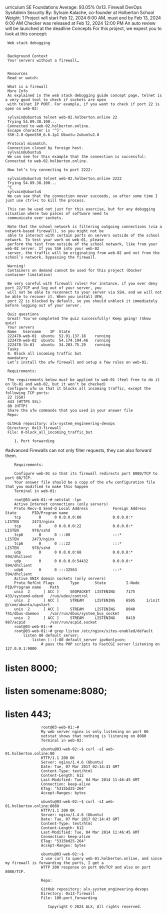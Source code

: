 urriculum
SE Foundations
Average: 93.05%
0x13. Firewall
DevOps
SysAdmin
Security
 By: Sylvain Kalache, co-founder at Holberton School
  Weight: 1
   Project will start Feb 12, 2024 6:00 AM, must end by Feb 13, 2024 6:00 AM
    Checker was released at Feb 12, 2024 12:00 PM
     An auto review will be launched at the deadline
     Concepts
     For this project, we expect you to look at this concept:

     Web stack debugging


     Background Context
     Your servers without a firewall…


     Resources
     Read or watch:

     What is a firewall
     More Info
     As explained in the web stack debugging guide concept page, telnet is a very good tool to check if sockets are open
     with telnet IP PORT. For example, if you want to check if port 22 is open on web-02:

     sylvain@ubuntu$ telnet web-02.holberton.online 22
     Trying 54.89.38.100...
     Connected to web-02.holberton.online.
     Escape character is '^]'.
     SSH-2.0-OpenSSH_6.6.1p1 Ubuntu-2ubuntu2.8

     Protocol mismatch.
     Connection closed by foreign host.
     sylvain@ubuntu$
     We can see for this example that the connection is successful: Connected to web-02.holberton.online.

     Now let’s try connecting to port 2222:

     sylvain@ubuntu$ telnet web-02.holberton.online 2222
     Trying 54.89.38.100...
     ^C
     sylvain@ubuntu$
     We can see that the connection never succeeds, so after some time I just use ctrl+c to kill the process.

     This can be used not just for this exercise, but for any debugging situation where two pieces of software need to
     communicate over sockets.

     Note that the school network is filtering outgoing connections (via a network-based firewall), so you might not be
     able to interact with certain ports on servers outside of the school network. To test your work on web-01, please
     perform the test from outside of the school network, like from your web-02 server. If you SSH into your web-02
     server, the traffic will be originating from web-02 and not from the school’s network, bypassing the firewall.

     Warning!
     Containers on demand cannot be used for this project (Docker container limitation)

     Be very careful with firewall rules! For instance, if you ever deny port 22/TCP and log out of your server, you
     will not be able to reconnect to your server via SSH, and we will not be able to recover it. When you install UFW,
     port 22 is blocked by default, so you should unblock it immediately before logging out of your server.

     Quiz questions
     Great! You've completed the quiz successfully! Keep going! (Show quiz)
     Your servers
     Name   Username    IP  State   
     222478-web-01  ubuntu  52.91.137.18    running 
     222478-web-02  ubuntu  54.174.194.46   running 
     222478-lb-01   ubuntu  34.203.75.29    running 
     Tasks
     0. Block all incoming traffic but
     mandatory
     Let’s install the ufw firewall and setup a few rules on web-01.

     Requirements:

     The requirements below must be applied to web-01 (feel free to do it on lb-01 and web-02, but it won’t be checked)
     Configure ufw so that it blocks all incoming traffic, except the following TCP ports:
     22 (SSH)
     443 (HTTPS SSL)
     80 (HTTP)
     Share the ufw commands that you used in your answer file
     Repo:

     GitHub repository: alx-system_engineering-devops
     Directory: 0x13-firewall
     File: 0-block_all_incoming_traffic_but
        
        1. Port forwarding
#advanced
        Firewalls can not only filter requests, they can also forward them.

        Requirements:

        Configure web-01 so that its firewall redirects port 8080/TCP to port 80/TCP.
        Your answer file should be a copy of the ufw configuration file that you modified to make this happen
        Terminal in web-01:

        root@03-web-01:~# netstat -lpn
        Active Internet connections (only servers)
        Proto Recv-Q Send-Q Local Address           Foreign Address         State       PID/Program name
        tcp        0      0 0.0.0.0:80              0.0.0.0:*               LISTEN      2473/nginx
        tcp        0      0 0.0.0.0:22              0.0.0.0:*               LISTEN      978/sshd
        tcp6       0      0 :::80                   :::*                    LISTEN      2473/nginx
        tcp6       0      0 :::22                   :::*                    LISTEN      978/sshd
        udp        0      0 0.0.0.0:68              0.0.0.0:*                           594/dhclient
        udp        0      0 0.0.0.0:54432           0.0.0.0:*                           594/dhclient
        udp6       0      0 :::32563                :::*                                594/dhclient
        Active UNIX domain sockets (only servers)
        Proto RefCnt Flags       Type       State         I-Node   PID/Program name    Path
        unix  2      [ ACC ]     SEQPACKET  LISTENING     7175     433/systemd-udevd   /run/udev/control
        unix  2      [ ACC ]     STREAM     LISTENING     6505     1/init              @/com/ubuntu/upstart
        unix  2      [ ACC ]     STREAM     LISTENING     8048     741/dbus-daemon     /var/run/dbus/system_bus_socket
        unix  2      [ ACC ]     STREAM     LISTENING     8419     987/acpid           /var/run/acpid.socket
        root@03-web-01:~#
        root@03-web-01:~# grep listen /etc/nginx/sites-enabled/default
            listen 80 default_server;
                listen [::]:80 default_server ipv6only=on;
                    # pass the PHP scripts to FastCGI server listening on 127.0.0.1:9000
#   listen 8000;
#   listen somename:8080;
#   listen 443;
                    root@03-web-01:~#
                    My web server nginx is only listening on port 80
                    netstat shows that nothing is listening on 8080
                    Terminal in web-02:

                    ubuntu@03-web-02:~$ curl -sI web-01.holberton.online:80
                    HTTP/1.1 200 OK
                    Server: nginx/1.4.6 (Ubuntu)
                    Date: Tue, 07 Mar 2017 02:14:41 GMT
                    Content-Type: text/html
                    Content-Length: 612
                    Last-Modified: Tue, 04 Mar 2014 11:46:45 GMT
                    Connection: keep-alive
                    ETag: "5315bd25-264"
                    Accept-Ranges: bytes

                    ubuntu@03-web-02:~$ curl -sI web-01.holberton.online:8080
                    HTTP/1.1 200 OK
                    Server: nginx/1.4.6 (Ubuntu)
                    Date: Tue, 07 Mar 2017 02:14:43 GMT
                    Content-Type: text/html
                    Content-Length: 612
                    Last-Modified: Tue, 04 Mar 2014 11:46:45 GMT
                    Connection: keep-alive
                    ETag: "5315bd25-264"
                    Accept-Ranges: bytes

                    ubuntu@03-web-02:~$
                    I use curl to query web-01.holberton.online, and since my firewall is forwarding the ports, I get a
                    HTTP 200 response on port 80/TCP and also on port 8080/TCP.

                    Repo:

                    GitHub repository: alx-system_engineering-devops
                    Directory: 0x13-firewall
                    File: 100-port_forwarding
                       
                       Copyright © 2024 ALX, All rights reserved.


